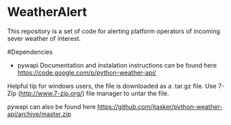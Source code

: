 # WeatherAlert

This repository is a set of code for alerting platform operators of incoming sever weather of interest.

#Dependencies
- pywapi
Documentation and instalation instructions can be found here
https://code.google.com/p/python-weather-api/

Helpful tip for windows users, the file is downloaded as a .tar.gz file. Use 7-Zip (http://www.7-zip.org/) file manager to untar the file.

pywapi can also be found here
https://github.com/jtasker/python-weather-api/archive/master.zip
